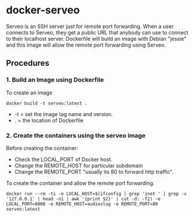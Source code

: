 # docker-serveo
Serveo is an SSH server just for remote port forwarding. When a user connects to Serveo, they get a public URL that anybody can use to connect to their localhost server.
Dockerfile will build an image with Debian "jessie" and this image will allow the remote port forwarding using Serveo.

## Procedures
### 1. Build an Image using Dockerfile
To create an image
```
docker build -t serveo:latest .
```
* -t = set the image tag name and version.
* . = the location of Dockerfile

### 2. Create the containers using the serveo image
Before creating the container:
* Check the LOCAL_PORT of Docker host.
* Change the REMOTE_HOST for particular subdomain
* Change the REMOTE_PORT "usually its 80 to forward http traffic".

To create the container and allow the remote port forwarding.
```
docker run --rm -ti -e LOCAL_HOST=$(ifconfig | grep 'inet ' | grep -v '127.0.0.1' | head -n1 | awk '{print $2}' | cut -d: -f2) -e LOCAL_PORT=8000 -e REMOTE_HOST=audioslug -e REMOTE_PORT=80 serveo:latest
```

